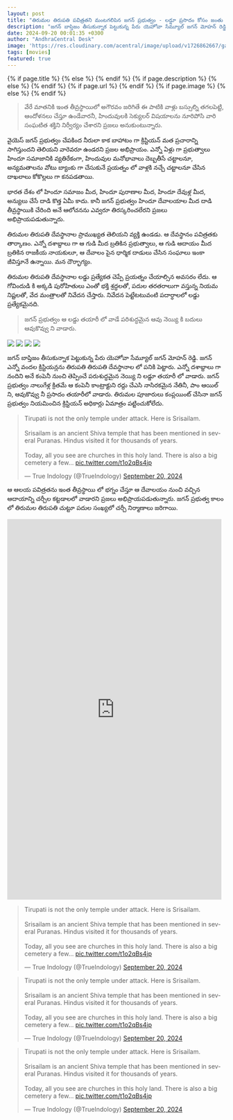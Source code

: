 ```yaml
---
layout: post
title: "తిరుమల తిరుపతి పవిత్రతని మంటగలిపిన జగన్ ప్రభుత్వం - లడ్డూ ప్రసాదం కోసం జంతు కొవ్వు కొనుగోలు"
description: "జగన్ బాప్తిజం తీసుకున్నాక పెట్టుకున్న పేరు యెహోవా సేమ్యూల్ జగన్ మోహన్ రెడ్డి. జగన్ ఎన్నో వందల క్రిస్టియన్లను తిరుపతి తిరుపతి దేవస్థానాల లో పనికి పెట్టారు. ఎన్నో దశాబ్దాలు గా నందిని అనే కంపెనీ నుంచి తెప్పించే పరుశుద్ధమైన నెయ్యి ని లడ్డూ తయారీ లో వాడారు. జగన్ ప్రభుత్వం నాలుగేళ్ల క్రితమే ఆ కంపెనీ కాంట్రాక్టుని రద్దు చేఎసి నాసిరకమైన నేతినీ, పాం ఆయిల్ ని, ఆవుకొవ్వు నీ ప్రసాదం తయారీలో వాడారు."
date: 2024-09-20 00:01:35 +0300
author: "AndhraCentral Desk"
image: 'https://res.cloudinary.com/acentral/image/upload/v1726862667/ganja/ksancozvmqqqjnofvroa.png'
tags: [movies]
featured: true
---
```


<meta content="{{ site.title }}" property="og:site_name">
{% if page.title %}
  <meta content="{{ page.title }}" property="og:title">
{% else %}
  <meta content="{{ site.title }}" property="og:title">
{% endif %}
{% if page.description %}
  <meta content="{{ page.description }}" property="og:description">
{% else %}
  <meta content="{{ site.description }}" property="og:description">
{% endif %}
{% if page.url %}
  <meta content="{{ site.url }}{{ page.url }}" property="og:url">
{% endif %}
{% if page.image %}
  <meta content="https://res.cloudinary.com/acentral/image/upload/v1726862667/ganja/ksancozvmqqqjnofvroa.png" property="og:image">
{% else %}
  <meta content="{{ site.url }}/images/og.png" property="og:image">
{% endif %}

> వేరే మాతనికి ఇంత తీవ్రస్థాయిలో అగౌరవం జరిగితే ఈ పాటికి వాళ్లు బస్సుల్ని తగలపెట్టి, ఆందోళనలు చేస్తూ ఉండేవారనీ, హిందువులకి సెక్యులర్ విషయాలను నూరిపోసి వారి సంఘటిత శక్తిని నిర్వీర్యం చేశారని ప్రజలు అనుకుంటున్నారు. 

వైయెస్ జగన్ ప్రభుత్వం చేపకింద నీరులా కాక బాహాటం గా క్రిస్టియన్ మత ప్రచారాన్ని సాగిస్తుందని తెలియని వారెవరూ ఉండరని ప్రజల అభిప్రాయం. ఎన్నో ఏళ్లు గా ప్రభుత్వాలు హిందూ సమాజానికి వ్యతిరేకంగా, హిందువుల మనోభావాలు దెబ్బతీసే చట్టాలనూ, అన్యమతాలను వోటు బ్యాంకు గా చేసుకునే ప్రయత్నం లో వాళ్లకి నచ్చే చట్టాలనూ చేసిన దాఖలాలు కోకొల్లలు గా కనపడతాయి. 

భారత దేశం లో హిందూ సమాజం మీద, హిందూ పురాణాల మీద, హిందూ దేవుళ్ల మీద, అన్యులు చేసే దాడి కొత్త ఏమీ కాదు. కానీ జగన్ ప్రభుత్వం హిందూ దేవాలయాల మీద దాడి తీవ్రస్థాయికి చేరింది అనే ఆలోచనను ఎవ్వరూ తిరస్కరించలేరని ప్రజలు అభిప్రాయపడుతున్నారు. 

తిరుమల తిరుపతి దేవస్థానాల ప్రాముఖ్యత తెలియని వ్యక్తి ఉండడు. ఆ దేవస్థానం పవిత్రతకు తార్కాణం. ఎన్నో దశాబ్దాలు గా ఆ గుడి మీద బ్రతికిన ప్రభుత్వాలు, ఆ గుడి ఆదాయం మీద బ్రతికిన రాజకీయ నాయకులూ, ఆ దేవాలం పైన ధార్మిక దాడులు చేసిన సంఘాలు ఇంకా జీవిస్తూనే ఉన్నాయి. మన దౌర్భాగ్యం. 

తిరుమల తిరుపతి దేవస్థానాల లడ్డు ప్రత్యేకత చెప్పే ప్రయత్నం చేయాల్సిన అవసరం లేదు. ఆ గోవిందుడి కి అక్కడి పురోహితులు ఎంతో భక్తి శ్రద్ధలతో, పదుల తరతరాలుగా వస్తున్న నియమ నిష్టలతో, వేద మంత్రాలతో నివేదన చేస్తారు. నివేదన పెట్టేటటువంటి పదార్ధాలలో లడ్డు ప్రత్యేకమైనది. 

> జగన్ ప్రభుత్వం ఆ లడ్డు తయారీ లో వాడే పరిశుద్ధమైన ఆవు నెయ్యి కి బదులు ఆవుకొవ్వు ని వాడారు.

<div class="gallery-box">
  <div class="gallery">
  	<img src="https://res.cloudinary.com/acentral/image/upload/v1726863590/GX1pRU_XUAAFRFQ_ysu9ug.jpg" loading="lazy">
    <img src="https://res.cloudinary.com/acentral/image/upload/v1726863680/GX1_GyFW0AA6hlp_hnyr4i.jpg" loading="lazy">
    <img src="https://res.cloudinary.com/acentral/image/upload/v1726864892/GX2NV_XXgAAB5cO_ghpj6f.jpg" loading="lazy">
    <img src="https://res.cloudinary.com/acentral/image/upload/v1726864916/GX299OoaMAA5eaL_fzdrlp.jpg" loading="lazy">
  </div>
</div>

జగన్ బాప్తిజం తీసుకున్నాక పెట్టుకున్న పేరు యెహోవా సేమ్యూల్ జగన్ మోహన్ రెడ్డి. జగన్ ఎన్నో వందల క్రిస్టియన్లను తిరుపతి తిరుపతి దేవస్థానాల లో పనికి పెట్టారు. ఎన్నో దశాబ్దాలు గా నందిని అనే కంపెనీ నుంచి తెప్పించే పరుశుద్ధమైన నెయ్యి ని లడ్డూ తయారీ లో వాడారు. జగన్ ప్రభుత్వం నాలుగేళ్ల క్రితమే ఆ కంపెనీ కాంట్రాక్టుని రద్దు చేఎసి నాసిరకమైన నేతినీ, పాం ఆయిల్ ని, ఆవుకొవ్వు నీ ప్రసాదం తయారీలో వాడారు. తిరుమల పూజారులు కంప్లయింట్ చేసినా జగన్ ప్రభుత్వం నియమించిన క్రిస్టియన్ అధికార్లు ఏమాత్రం పట్టించుకోలేదు. 

<blockquote class="twitter-tweet"><p lang="en" dir="ltr">Tirupati is not the only temple under attack. Here is Srisailam.<br><br>Srisailam is an ancient Shiva temple that has been mentioned in several Puranas. Hindus visited it for thousands of years.<br><br>Today, all you see are churches in this holy land. There is also a big cemetery a few… <a href="https://t.co/t1o2qBs4jp">pic.twitter.com/t1o2qBs4jp</a></p>&mdash; True Indology (@TrueIndology) <a href="https://twitter.com/TrueIndology/status/1836994717717840270?ref_src=twsrc%5Etfw">September 20, 2024</a></blockquote> <script async src="https://platform.twitter.com/widgets.js" charset="utf-8"></script>

ఆ ఆలయ పవిత్రతను ఇంత తీవ్రస్థాయి లో భగ్నం చేస్తూ ఆ దేవాలయం నుంచి వచ్చిన ఆదాయాన్ని  చర్చీల కట్టడాలలో వాడారని ప్రజలు అభిప్రాయపడుతున్నారు. జగన్ ప్రభుత్వ కాలం లో తిరుమల తిరుపతి చుట్టూ పదుల సంఖ్యలో చర్చీ నిర్మాణాలు జరిగాయి. 

<iframe width="494" height="878" src="https://www.youtube.com/embed/2TWHRa_dgks" title="Amid politics over Tirupati temple&#39;s laddoo prasadam, former priest of the temple makes a big claim" frameborder="0" allow="accelerometer; autoplay; clipboard-write; encrypted-media; gyroscope; picture-in-picture; web-share" referrerpolicy="strict-origin-when-cross-origin" allowfullscreen></iframe>

<blockquote class="twitter-tweet"><p lang="en" dir="ltr">Tirupati is not the only temple under attack. Here is Srisailam.<br><br>Srisailam is an ancient Shiva temple that has been mentioned in several Puranas. Hindus visited it for thousands of years.<br><br>Today, all you see are churches in this holy land. There is also a big cemetery a few… <a href="https://t.co/t1o2qBs4jp">pic.twitter.com/t1o2qBs4jp</a></p>&mdash; True Indology (@TrueIndology) <a href="https://twitter.com/TrueIndology/status/1836994717717840270?ref_src=twsrc%5Etfw">September 20, 2024</a></blockquote> <script async src="https://platform.twitter.com/widgets.js" charset="utf-8"></script>

<blockquote class="twitter-tweet"><p lang="en" dir="ltr">Tirupati is not the only temple under attack. Here is Srisailam.<br><br>Srisailam is an ancient Shiva temple that has been mentioned in several Puranas. Hindus visited it for thousands of years.<br><br>Today, all you see are churches in this holy land. There is also a big cemetery a few… <a href="https://t.co/t1o2qBs4jp">pic.twitter.com/t1o2qBs4jp</a></p>&mdash; True Indology (@TrueIndology) <a href="https://twitter.com/TrueIndology/status/1836994717717840270?ref_src=twsrc%5Etfw">September 20, 2024</a></blockquote> <script async src="https://platform.twitter.com/widgets.js" charset="utf-8"></script>

<blockquote class="twitter-tweet"><p lang="en" dir="ltr">Tirupati is not the only temple under attack. Here is Srisailam.<br><br>Srisailam is an ancient Shiva temple that has been mentioned in several Puranas. Hindus visited it for thousands of years.<br><br>Today, all you see are churches in this holy land. There is also a big cemetery a few… <a href="https://t.co/t1o2qBs4jp">pic.twitter.com/t1o2qBs4jp</a></p>&mdash; True Indology (@TrueIndology) <a href="https://twitter.com/TrueIndology/status/1836994717717840270?ref_src=twsrc%5Etfw">September 20, 2024</a></blockquote> <script async src="https://platform.twitter.com/widgets.js" charset="utf-8"></script>
